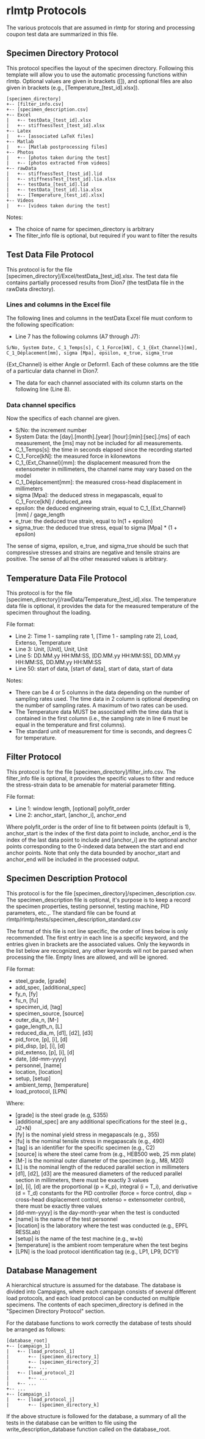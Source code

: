 # rlmtp Protocols

The various protocols that are assumed in rlmtp for storing and processing coupon test data are summarized in this file.


## Specimen Directory Protocol

This protocol specifies the layout of the specimen directory.
Following this template will allow you to use the automatic processing functions within rlmtp.
Optional values are given in brackets (\[\]), and optional files are also given in brackets
(e.g., \[Temperature_\[test_id\].xlsx\]).

```
[specimen_directory]
+-- [filter_info.csv]
+-- [specimen_description.csv]
+-- Excel
|   +-- testData_[test_id].xlsx
|   +-- stiffnessTest_[test_id].xlsx
+-- Latex
|   +-- [associated LaTeX files]
+-- Matlab
|   +-- [Matlab postprocessing files]
+-- Photos
|   +-- [photos taken during the test]
|   +-- [photos extracted from videos]
+-- rawData
|   +-- stiffnessTest_[test_id].lid
|   +-- stiffnessTest_[test_id].lia.xlsx
|   +-- testData_[test_id].lid
|   +-- testData_[test_id].lia.xlsx
|   +-- [Temperature_[test_id].xlsx]
+-- Videos
|   +-- [videos taken during the test]
```

Notes:
- The choice of name for specimen_directory is arbitrary
- The filter_info file is optional, but required if you want to filter the results

## Test Data File Protocol

This protocol is for the file \[specimen_directory\]/Excel/testData_\[test_id\].xlsx.
The test data file contains partially processed results from Dion7 (the testData file in the rawData directory).

### Lines and columns in the Excel file

The following lines and columns in the testData Excel file must conform to the following specification:

- Line 7 has the following columns (A7 through J7):
```
S/No, System Date, C_1_Temps[s], C_1_Force[kN], C_1_{Ext_Channel}[mm], C_1_Déplacement[mm], sigma [Mpa], epsilon, e_true, sigma_true
```
{Ext_Channel} is either Angle or Deform1.
Each of these columns are the title of a particular data channel in Dion7.

- The data for each channel associated with its column starts on the following line (Line 8).

### Data channel specifics

Now the specifics of each channel are given.
- S/No: the increment number
- System Data: the \[day\].\[month\].\[year\] \[hour\]:\[min\]:\[sec\].\[ms\] of each measurement, the \[ms\] may not be included for
all measurements.
- C_1_Temps\[s\]: the time in seconds elapsed since the recording started
- C_1_Force\[kN\]: the measured force in kilonewtons
- C_1_{Ext_Channel}\[mm\]: the displacement measured from the extensometer in millimeters, the channel name may vary
based on the model
- C_1_Déplacement\[mm\]: the measured cross-head displacement in millimeters
- sigma [Mpa]: the deduced stress in megapascals, equal to C_1_Force\[kN\] / deduced_area
- epsilon: the deduced engineering strain, equal to C_1_{Ext_Channel}\[mm\] / gage_length
- e_true: the deduced true strain, equal to ln(1 + epsilon)
- sigma_true: the deduced true stress, equal to sigma \[Mpa\] * (1 + epsilon)

The sense of sigma, epsilon, e_true, and sigma_true should be such that compressive stresses and strains are negative
and tensile strains are positive.
The sense of all the other measured values is arbitrary.

## Temperature Data File Protocol

This protocol is for the file [specimen_directory]/rawData/Temperature_[test_id].xlsx.
The temperature data file is optional, it provides the data for the measured temperature of the specimen throughout the
loading.

File format:
- Line 2: Time 1 - sampling rate 1, \[Time 1 - sampling rate 2\], Load, Extenso, Temperature
- Line 3: Unit, \[Unit\], Unit, Unit
- Line 5: DD.MM.yy HH:MM:SS, \[DD.MM.yy HH:MM:SS\], DD.MM.yy HH:MM:SS, DD.MM.yy HH:MM:SS
- Line 50: start of data, \[start of data\], start of data, start of data

Notes:
- There can be 4 or 5 columns in the data depending on the number of sampling rates used. The time data in 2 column is
optional depending on the number of sampling rates. A maximum of two rates can be used.
- The Temperature data MUST be associated with the time data that is contained in the first column (i.e., the sampling
rate in line 6 must be equal in the temperature and first columns).
- The standard unit of measurement for time is seconds, and degrees C for temperature.


## Filter Protocol

This protocol is for the file \[specimen_directory\]/filter_info.csv.
The filter_info file is optional, it provides the specific values to filter and reduce the stress-strain data to be
amenable for material parameter fitting.

File format:
- Line 1: window length, \[optional\] polyfit_order
- Line 2: anchor_start, \[anchor_i\], anchor_end

Where polyfit_order is the order of line to fit between points (default is 1), anchor_start is the index of the first
data point to include, anchor_end is the index of the last data point to include and [anchor_i] are the optional anchor
points corresponding to the 0-indexed data between the start and end anchor points.
Note that only the data bounded by anochor_start and anchor_end will be included in the processed output.

## Specimen Description Protocol

This protocol is for the file [specimen_directory]/specimen_description.csv.
The specimen_description file is optional, it's purpose is to keep a record the specimen properties, testing personnel,
testing machine, PID parameters, etc.,.
The standard file can be found at rlmtp/rlmtp/tests/specimen_description_standard.csv

The format of this file is not line specific, the order of lines below is only recommended.
The first entry in each line is a specific keyword, and the entries given in brackets are the associated values.
Only the keywords in the list below are recognized, any other keywords will not be parsed when processing the file.
Empty lines are allowed, and will be ignored.


File format:
- steel_grade, \[grade\]
- add_spec, \[additional_spec\]
- fy_n, \[fy\]
- fu_n, \[fu\]
- specimen_id, \[tag\]
- specimen_source, \[source\]
- outer_dia_n, \[M-\]
- gage_length_n, \[L\]
- reduced_dia_m, \[d1], \[d2], \[d3\]
- pid_force, \[p], \[i], \[d\]
- pid_disp, \[p], \[i\], \[d\]
- pid_extenso, \[p], \[i\], \[d\]
- date, \[dd-mm-yyyy\]
- personnel, \[name\]
- location, \[location\]
- setup, \[setup\]
- ambient_temp, \[temperature\]
- load_protocol, \[LPN\]

Where:
- \[grade\] is the steel grade (e.g, S355)
- \[additional_spec\] are any additional specifications for the steel (e.g., J2+N)
- \[fy\] is the nominal yield stress in megapascals (e.g., 355)
- \[fu\] is the nominal tensile stress in megapascals (e.g., 490)
- \[tag\] is an identifier for the specific specimen (e.g., C2)
- \[source\] is where the steel came from (e.g., HEB500 web, 25 mm plate)
- \[M-\] is the nominal outer diameter of the specimen (e.g., M8, M20)
- \[L\] is the nominal length of the reduced parallel section in millimeters
- \[d1\], \[d2\], \[d3\] are the measured diameters of the reduced parallel section in millimeters, there must be exactly 3
values
- \[p\], \[i\], \[d\] are the proportional (p = K_p), integral (i = T_i), and derivative (d = T_d) constants for the PID
controller (force = force control, disp = cross-head displacement control, extenso = extensometer control),
there must be exactly three values
- \[dd-mm-yyyy\] is the day-month-year when the test is conducted
- \[name\] is the name of the test personnel
- \[location\] is the laboratory where the test was conducted (e.g., EPFL RESSLab)
- \[setup\] is the name of the test machine (e.g., w+b)
- \[temperature\] is the ambient room temperature when the test begins
- \[LPN\] is the load protocol identification tag (e.g., LP1, LP9, DCY1)


## Database Management

A hierarchical structure is assumed for the database.
The database is divided into Campaigns, where each campaign consists of several different load protocols, and each
load protocol can be conducted on multiple specimens.
The contents of each specimen_directory is defined in the "Specimen Directory Protocol" section.

For the database functions to work correctly the database of tests should be arranged as follows:
```
[database_root]
+-- [campaign_1]
|   +-- [load_protocol_1]
|       +-- [specimen_directory_1]
|       +-- [specimen_directory_2]
|       +-- ...
|   +-- [load_protocol_2]
|       +-- ...
|   +-- ...
+-- ...
+-- [campaign_i]
|   +-- [load_protocol_j]
|       +-- [specimen_directory_k]
```

If the above structure is followed for the database, a summary of all the tests in the database can be written to file
using the write_description_database function called on the database_root.